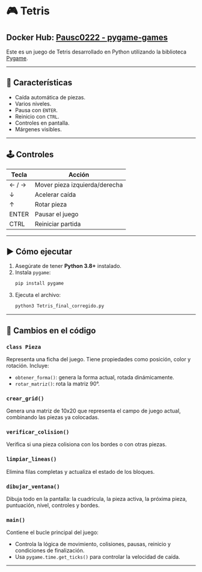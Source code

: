 # 🎮 Tetris 

## Docker Hub: [Pausc0222 - pygame-games](https://hub.docker.com/r/pausc0222/pygame-games)

Este es un juego de Tetris desarrollado en Python utilizando la biblioteca [Pygame](https://www.pygame.org/).

---

## 🧱 Características

- Caída automática de piezas.
- Varios niveles.
- Pausa con `ENTER`.
- Reinicio con `CTRL`.
- Controles en pantalla.
- Márgenes visibles.

---

## 🕹️ Controles

| Tecla      | Acción                    |
|------------|---------------------------|
| ← / →      | Mover pieza izquierda/derecha |
| ↓          | Acelerar caída            |
| ↑          | Rotar pieza               |
| ENTER      | Pausar el juego           |
| CTRL       | Reiniciar partida         |

---

## ▶️ Cómo ejecutar

1. Asegúrate de tener **Python 3.8+** instalado.
2. Instala `pygame`:
   ```bash
   pip install pygame
   ```
3. Ejecuta el archivo:
   ```bash
   python3 Tetris_final_corregido.py
   ```

---

## 🧠 Cambios en el código

### `class Pieza`
Representa una ficha del juego. Tiene propiedades como posición, color y rotación. Incluye:
- `obtener_forma()`: genera la forma actual, rotada dinámicamente.
- `rotar_matriz()`: rota la matriz 90°.

### `crear_grid()`
Genera una matriz de 10x20 que representa el campo de juego actual, combinando las piezas ya colocadas.

### `verificar_colision()`
Verifica si una pieza colisiona con los bordes o con otras piezas.

### `limpiar_lineas()`
Elimina filas completas y actualiza el estado de los bloques.

### `dibujar_ventana()`
Dibuja todo en la pantalla: la cuadrícula, la pieza activa, la próxima pieza, puntuación, nivel, controles y bordes.

### `main()`
Contiene el bucle principal del juego:
- Controla la lógica de movimiento, colisiones, pausas, reinicio y condiciones de finalización.
- Usa `pygame.time.get_ticks()` para controlar la velocidad de caída.

---
